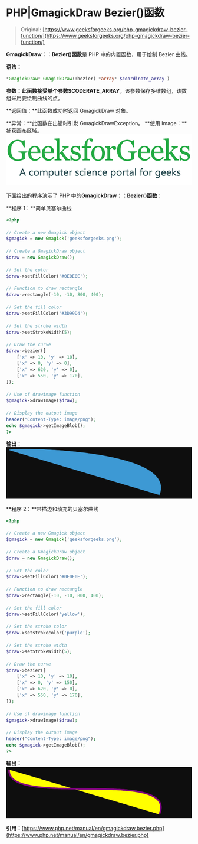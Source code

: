 # PHP|GmagickDraw Bezier()函数

> Original: [https://www.geeksforgeeks.org/php-gmagickdraw-bezier-function/](https://www.geeksforgeeks.org/php-gmagickdraw-bezier-function/)

**GmagickDraw：：Bezier()函数**是 PHP 中的内置函数，用于绘制 Bezier 曲线。

**语法：**

```php
*GmagickDraw* GmagickDraw::bezier( *array* $coordinate_array )
```

**参数：**此函数接受单个参数**$CODERATE_ARRAY**，该参数保存多维数组，该数组采用要绘制曲线的点。

**返回值：**此函数成功时返回 GmagickDraw 对象。

**异常：**此函数在出错时引发 GmagickDrawException。
**使用 Image：**捕获画布区域。
![](img/07c99ec29e7a50fc3ea91a9d4a8d2f31.png)

下面给出的程序演示了 PHP 中的**GmagickDraw：：Bezier()函数**：

**程序 1：**简单贝塞尔曲线

```php
<?php

// Create a new Gmagick object
$gmagick = new Gmagick('geeksforgeeks.png');

// Create a GmagickDraw object
$draw = new GmagickDraw();

// Set the color
$draw->setFillColor('#0E0E0E');

// Function to draw rectangle
$draw->rectangle(-10, -10, 800, 400);

// Set the fill color
$draw->setFillColor('#3D99D4');

// Set the stroke width
$draw->setStrokeWidth(5);

// Draw the curve
$draw->bezier([
    ['x' => 10, 'y' => 10],
    ['x' => 0, 'y' => 0],
    ['x' => 620, 'y' => 0],
    ['x' => 550, 'y' => 170],
]);

// Use of drawimage function
$gmagick->drawImage($draw);

// Display the output image
header("Content-Type: image/png");
echo $gmagick->getImageBlob();
?>
```

**输出：**
![](img/113472e07f5f92c1ceeea9bb3078defa.png)

**程序 2：**带描边和填充的贝塞尔曲线

```php
<?php

// Create a new Gmagick object
$gmagick = new Gmagick('geeksforgeeks.png');

// Create a GmagickDraw object
$draw = new GmagickDraw();

// Set the color
$draw->setFillColor('#0E0E0E');

// Function to draw rectangle
$draw->rectangle(-10, -10, 800, 400);

// Set the fill color
$draw->setFillColor('yellow');

// Set the stroke color
$draw->setstrokecolor('purple');

// Set the stroke width
$draw->setStrokeWidth(5);

// Draw the curve
$draw->bezier([
    ['x' => 10, 'y' => 10],
    ['x' => 0, 'y' => 150],
    ['x' => 620, 'y' => 0],
    ['x' => 550, 'y' => 170],
]);

// Use of drawimage function
$gmagick->drawImage($draw);

// Display the output image
header("Content-Type: image/png");
echo $gmagick->getImageBlob();
?>
```

**输出：**
![](img/d8998484d830390883c3821253634d87.png)

**引用：**[https://www.php.net/manual/en/gmagickdraw.bezier.php](https://www.php.net/manual/en/gmagickdraw.bezier.php)